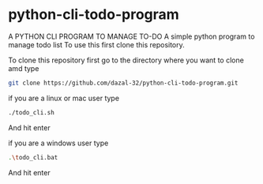 # python-cli-todo-program
A PYTHON CLI PROGRAM TO MANAGE TO-DO
A simple python program to manage todo list
To use this first clone this repository.

To clone this repository first go to the directory where you want to clone amd  type
```bash
git clone https://github.com/dazal-32/python-cli-todo-program.git
```
if you are a linux or mac user type 
```bash
./todo_cli.sh
```


And hit enter

if you are a windows user type 
```bash
.\todo_cli.bat
```
And hit enter

 

